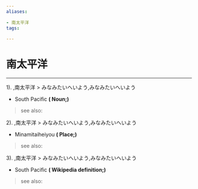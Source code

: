 ```yaml
---
aliases:
    
- 南太平洋
tags:
    
---
```


# 南太平洋
---
1).
,南太平洋 > みなみたいへいよう,みなみたいへいよう

- South Pacific
**( Noun;)**
> see also: 
            
2).
,南太平洋 > みなみたいへいよう,みなみたいへいよう

- Minamitaiheiyou
**( Place;)**
> see also: 
            
3).
,南太平洋 > みなみたいへいよう,みなみたいへいよう

- South Pacific
**( Wikipedia definition;)**
> see also: 
            
